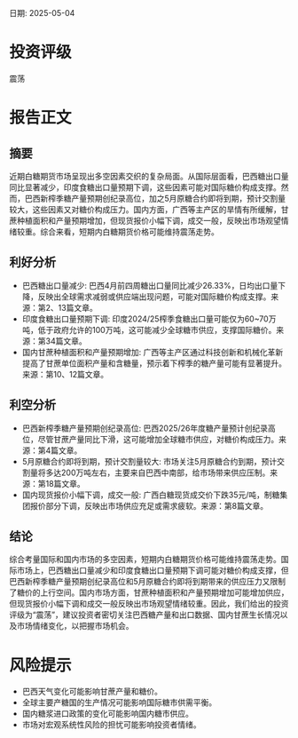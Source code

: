 
日期: 2025-05-04

# 投资评级

震荡

# 报告正文

## 摘要

近期白糖期货市场呈现出多空因素交织的复杂局面。从国际层面看，巴西糖出口量同比显著减少，印度食糖出口量预期下调，这些因素可能对国际糖价构成支撑。然而，巴西新榨季糖产量预期创纪录高位，加之5月原糖合约即将到期，预计交割量较大，这些因素又对糖价构成压力。国内方面，广西等主产区的旱情有所缓解，甘蔗种植面积和产量预期增加，但现货报价小幅下调，成交一般，反映出市场观望情绪较重。综合来看，短期内白糖期货价格可能维持震荡走势。

## 利好分析

* 巴西糖出口量减少: 巴西4月前四周糖出口量同比减少26.33%，日均出口量下降，反映出全球需求减弱或供应端出现问题，可能对国际糖价构成支撑。来源：第2、13篇文章。
* 印度食糖出口量预期下调: 印度2024/25榨季食糖出口量可能仅为60~70万吨，低于政府允许的100万吨，这可能减少全球糖市供应，支撑国际糖价。来源：第34篇文章。
* 国内甘蔗种植面积和产量预期增加: 广西等主产区通过科技创新和机械化革新提高了甘蔗单位面积产量和含糖量，预示着下榨季的糖产量可能有显著提升。来源：第10、12篇文章。

## 利空分析

* 巴西新榨季糖产量预期创纪录高位: 巴西2025/26年度糖产量预计创纪录高位，尽管甘蔗产量同比下滑，这可能增加全球糖市供应，对糖价构成压力。来源：第4篇文章。
* 5月原糖合约即将到期，预计交割量较大: 市场关注5月原糖合约到期，预计交割量将多达200万吨左右，主要来自巴西中南部，给市场带来供应压制。来源：第18篇文章。
* 国内现货报价小幅下调，成交一般: 广西白糖现货成交价下跌35元/吨，制糖集团报价部分下调，反映出市场供应充足或需求疲软。来源：第8篇文章。

## 结论

综合考量国际和国内市场的多空因素，短期内白糖期货价格可能维持震荡走势。国际市场上，巴西糖出口量减少和印度食糖出口量预期下调可能对糖价构成支撑，但巴西新榨季糖产量预期创纪录高位和5月原糖合约即将到期带来的供应压力又限制了糖价的上行空间。国内市场方面，甘蔗种植面积和产量预期增加可能增加供应，但现货报价小幅下调和成交一般反映出市场观望情绪较重。因此，我们给出的投资评级为“震荡”，建议投资者密切关注巴西糖产量和出口数据、国内甘蔗生长情况以及市场情绪变化，以把握市场机会。

# 风险提示

* 巴西天气变化可能影响甘蔗产量和糖价。
* 全球主要产糖国的生产情况可能影响国际糖市供需平衡。
* 国内糖浆进口政策的变化可能影响国内糖市供应。
* 市场对宏观系统性风险的担忧可能影响投资者情绪。
